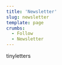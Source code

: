 ```yaml
---
title: 'Newsletter'
slug: newsletter
template: page
crumbs:
  - Follow
  - Newsletter
---
```


tinyletters